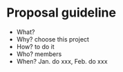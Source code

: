 # Proposal guideline
* What?
* Why? choose this project
* How? to do it
* Who? members
* When? Jan. do xxx, Feb. do xxx


